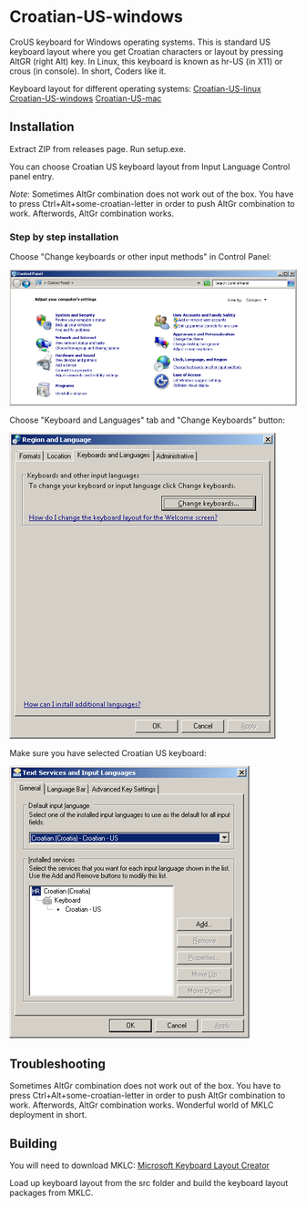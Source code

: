 # Croatian-US-windows

CroUS keyboard for Windows operating systems.
This is standard US keyboard layout where you get Croatian characters or layout by pressing AltGR (right Alt) key.
In Linux, this keyboard is known as hr-US (in X11) or crous (in console).
In short, Coders like it.

Keyboard layout for different operating systems:
[Croatian-US-linux](https://github.com/kost/Croatian-US-linux)
[Croatian-US-windows](https://github.com/kost/Croatian-US-windows)
[Croatian-US-mac](https://github.com/kost/Croatian-US-mac)

## Installation

Extract ZIP from releases page. Run setup.exe.

You can choose Croatian US keyboard layout from Input Language Control panel entry.

*Note*: Sometimes AltGr combination does not work out of the box. You have to press Ctrl+Alt+some-croatian-letter in order
to push AltGr combination to work. Afterwords, AltGr combination works.

### Step by step installation

Choose "Change keyboards or other input methods" in Control Panel:

![](/doc/control-panel.png)


Choose "Keyboard and Languages" tab and "Change Keyboards" button:

![](/doc/region-and-language.png)


Make sure you have selected Croatian US keyboard:

![](/doc/input-language-crous.png)

## Troubleshooting

Sometimes AltGr combination does not work out of the box. You have to press Ctrl+Alt+some-croatian-letter in order
to push AltGr combination to work. Afterwords, AltGr combination works. Wonderful world of MKLC deployment in short.

## Building

You will need to download MKLC:
[Microsoft Keyboard Layout Creator](https://msdn.microsoft.com/en-us/globalization/keyboardlayouts.aspx)

Load up keyboard layout from the src folder and build the keyboard layout packages from MKLC. 


